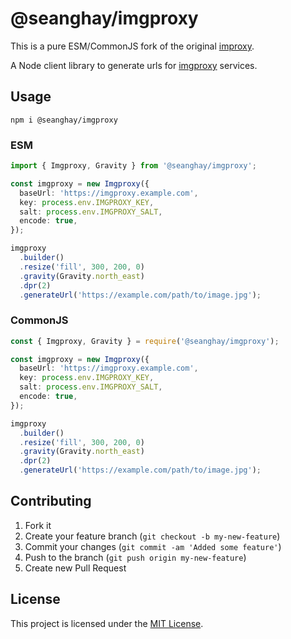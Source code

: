 # @seanghay/imgproxy

This is a pure ESM/CommonJS fork of the original [improxy](https://www.npmjs.com/package/imgproxy). 

A Node client library to generate urls for
[imgproxy](https://github.com/block65/imgproxy-node) services.

## Usage

```
npm i @seanghay/imgproxy
```

### ESM

```ts
import { Imgproxy, Gravity } from '@seanghay/imgproxy';

const imgproxy = new Imgproxy({
  baseUrl: 'https://imgproxy.example.com',
  key: process.env.IMGPROXY_KEY,
  salt: process.env.IMGPROXY_SALT,
  encode: true,
});

imgproxy
  .builder()
  .resize('fill', 300, 200, 0)
  .gravity(Gravity.north_east)
  .dpr(2)
  .generateUrl('https://example.com/path/to/image.jpg');
```

### CommonJS

```ts
const { Imgproxy, Gravity } = require('@seanghay/imgproxy');

const imgproxy = new Imgproxy({
  baseUrl: 'https://imgproxy.example.com',
  key: process.env.IMGPROXY_KEY,
  salt: process.env.IMGPROXY_SALT,
  encode: true,
});

imgproxy
  .builder()
  .resize('fill', 300, 200, 0)
  .gravity(Gravity.north_east)
  .dpr(2)
  .generateUrl('https://example.com/path/to/image.jpg');
```

## Contributing

1. Fork it
2. Create your feature branch (`git checkout -b my-new-feature`)
3. Commit your changes (`git commit -am 'Added some feature'`)
4. Push to the branch (`git push origin my-new-feature`)
5. Create new Pull Request

## License

This project is licensed under the [MIT License](LICENSE.md).
